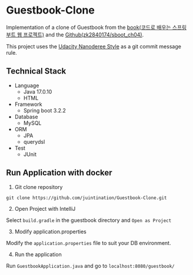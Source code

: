 # Guestbook-Clone
Implementation of a clone of Guestbook from the [book(코드로 배우는 스프링 부트 웹 프로젝트)](https://m.yes24.com/Goods/Detail/96051853) and the [Github(zk2840174/sboot_ch04)](https://github.com/zk2840174/sboot_ch04/tree/main).

This project uses the [Udacity Nanoderee Style](https://udacity.github.io/git-styleguide/) as a git commit message rule.

## Technical Stack

- Language
  - Java 17.0.10
  - HTML
- Framework
  - Spring boot 3.2.2
- Database
  - MySQL
- ORM
  - JPA
  - querydsl
- Test
  - JUnit

## Run Application with docker

1. Git clone repository

```
git clone https://github.com/juintination/Guestbook-Clone.git
```

2. Open Project with IntelliJ

Select `build.gradle` in the guestbook directory and `Open as Project`

3. Modify application.properties

Modify the `application.properties` file to suit your DB environment.

4. Run the application

Run `GuestbookApplication.java` and go to `localhost:8080/guestbook/`
